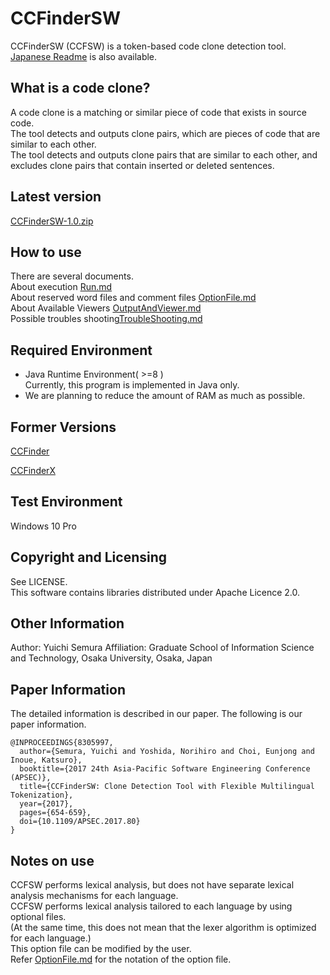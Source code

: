 # CCFinderSW
CCFinderSW (CCFSW) is a token-based code clone detection tool.
[Japanese Readme](READMEJP.md) is also available.

## What is a code clone?
A code clone is a matching or similar piece of code that exists in source code.  
The tool detects and outputs clone pairs, which are pieces of code that are similar to each other.  
The tool detects and outputs clone pairs that are similar to each other, and excludes clone pairs that contain inserted or deleted sentences.

## Latest version
[CCFinderSW-1.0.zip](build/distributions/CCFinderSW-1.0.zip)  

## How to use
There are several documents.  
About execution [Run.md](UsageEn/Run.md)  
About reserved word files and comment files [OptionFile.md](Usage/OptionFile.md)  
About Available Viewers [OutputAndViewer.md](Usage/OutputAndViewer.md)  
Possible troubles shooting[TroubleShooting.md](Usage/TroubleShooting.md)

## Required Environment
- Java Runtime Environment( >=8 )   
  Currently, this program is implemented in Java only.
- We are planning to reduce the amount of RAM as much as possible.

## Former Versions 
[CCFinder](http://sel.ist.osaka-u.ac.jp/cdtools/ccfinder.html)

[CCFinderX](http://www.ccfinder.net/ccfinderxos-j.html)

## Test Environment
Windows 10 Pro

## Copyright and Licensing
See LICENSE.  
This software contains libraries distributed under Apache Licence 2.0.

## Other Information
Author: Yuichi Semura
Affiliation: Graduate School of Information Science and Technology, Osaka University, Osaka, Japan

## Paper Information
The detailed information is described in our paper. The following is our paper information.
```
@INPROCEEDINGS{8305997,  
  author={Semura, Yuichi and Yoshida, Norihiro and Choi, Eunjong and Inoue, Katsuro},  
  booktitle={2017 24th Asia-Pacific Software Engineering Conference (APSEC)},   
  title={CCFinderSW: Clone Detection Tool with Flexible Multilingual Tokenization},   
  year={2017}, 
  pages={654-659},  
  doi={10.1109/APSEC.2017.80}
}
```

## Notes on use
CCFSW performs lexical analysis, but does not have separate lexical analysis mechanisms for each language.  
CCFSW performs lexical analysis tailored to each language by using optional files.  
(At the same time, this does not mean that the lexer algorithm is optimized for each language.)  
This option file can be modified by the user.  
Refer [OptionFile.md](Usage/OptionFile.md) for the notation of the option file. 
